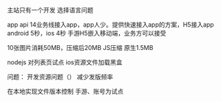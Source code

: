 主站只有一个开发
选择语言问题

app api
14业务线接入app，app人少。提供快速接入app的方案，H5接入app   android 5秒，ios 4秒 手游H5嵌入移动端，业务方可以接受

10张图片消耗50MB，压缩后20MB JS压缩  原生1.5MB

nodejs 对列表页试点  ios资源文件加载黑盒

问题：
开发资源问题（）
减少发版频率

在本地实现文件版本控制
手游、账号为试点
